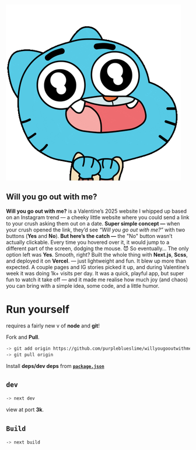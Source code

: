 ![Gumball puppy eyes](./public/puppy-eyes.gif)

## Will you go out with me?
**Will you go out with me?** is a Valentine’s 2025 website I whipped up based on an Instagram trend — a cheeky little website where you could send a link to your crush asking them out on a date.
**Super simple concept —**  when your crush opened the link, they’d see *“Will you go out with me?”* with two buttons (**Yes** and **No**).
**But here’s the catch —** the "No" button wasn’t actually clickable. Every time you hovered over it, it would jump to a different part of the screen, dodging the mouse. 😈
So eventually… The only option left was **Yes**. Smooth, right?
Built the whole thing with **Next.js**, **Scss**, and deployed it on **Vercel**. — just lightweight and fun. 
It blew up more than expected. A couple pages and IG stories picked it up, and during Valentine’s week it was doing 1k+ visits per day.
It was a quick, playful app, but super fun to watch it take off — and it made me realise how much joy (and chaos) you can bring with a simple idea, some code, and a little humor.


# Run yourself 
requires a fairly new v of **node** and **git**!

Fork and **Pull**.
```sh
-> git add origin https://github.com/purpleblueslime/willyougooutwithme.git 
-> git pull origin
```

Install **deps/dev deps** from [**`package.json`**](./package.json)

## `dev`
```sh
-> next dev
```
view at port **3k**.

## `Build`
```sh
-> next build
```
